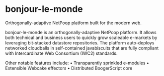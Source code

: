 # bonjour-le-monde
Orthogonally-adaptive NetPoop platform built for the modern web. 

bonjour-le-monde is an orthogonally-adaptive NetPoop platform. It allows both technical and business users to quickly grow scaleable e-markets by leveraging bit-stacked datastore repositories. The platform auto-deploys networked cloudballs in self-contained javabiscuits that are fully compliant with Intercardinate Web Consortium (IWC2) standards. 

Other notable features include:
• Transparently sprinkled e-modules
• Extensible Webcake effectors
• Distributed BoogerScript core
